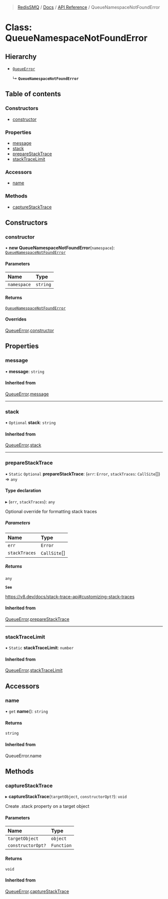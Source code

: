 >[RedisSMQ](../../../README.md) / [Docs](../../README.md) / [API Reference](../README.md) / QueueNamespaceNotFoundError

# Class: QueueNamespaceNotFoundError

## Hierarchy

- [`QueueError`](QueueError.md)

  ↳ **`QueueNamespaceNotFoundError`**

## Table of contents

### Constructors

- [constructor](QueueNamespaceNotFoundError.md#constructor)

### Properties

- [message](QueueNamespaceNotFoundError.md#message)
- [stack](QueueNamespaceNotFoundError.md#stack)
- [prepareStackTrace](QueueNamespaceNotFoundError.md#preparestacktrace)
- [stackTraceLimit](QueueNamespaceNotFoundError.md#stacktracelimit)

### Accessors

- [name](QueueNamespaceNotFoundError.md#name)

### Methods

- [captureStackTrace](QueueNamespaceNotFoundError.md#capturestacktrace)

## Constructors

### constructor

• **new QueueNamespaceNotFoundError**(`namespace`): [`QueueNamespaceNotFoundError`](QueueNamespaceNotFoundError.md)

#### Parameters

| Name | Type |
| :------ | :------ |
| `namespace` | `string` |

#### Returns

[`QueueNamespaceNotFoundError`](QueueNamespaceNotFoundError.md)

#### Overrides

[QueueError](QueueError.md).[constructor](QueueError.md#constructor)

## Properties

### message

• **message**: `string`

#### Inherited from

[QueueError](QueueError.md).[message](QueueError.md#message)

___

### stack

• `Optional` **stack**: `string`

#### Inherited from

[QueueError](QueueError.md).[stack](QueueError.md#stack)

___

### prepareStackTrace

▪ `Static` `Optional` **prepareStackTrace**: (`err`: `Error`, `stackTraces`: `CallSite`[]) => `any`

#### Type declaration

▸ (`err`, `stackTraces`): `any`

Optional override for formatting stack traces

##### Parameters

| Name | Type |
| :------ | :------ |
| `err` | `Error` |
| `stackTraces` | `CallSite`[] |

##### Returns

`any`

**`See`**

https://v8.dev/docs/stack-trace-api#customizing-stack-traces

#### Inherited from

[QueueError](QueueError.md).[prepareStackTrace](QueueError.md#preparestacktrace)

___

### stackTraceLimit

▪ `Static` **stackTraceLimit**: `number`

#### Inherited from

[QueueError](QueueError.md).[stackTraceLimit](QueueError.md#stacktracelimit)

## Accessors

### name

• `get` **name**(): `string`

#### Returns

`string`

#### Inherited from

QueueError.name

## Methods

### captureStackTrace

▸ **captureStackTrace**(`targetObject`, `constructorOpt?`): `void`

Create .stack property on a target object

#### Parameters

| Name | Type |
| :------ | :------ |
| `targetObject` | `object` |
| `constructorOpt?` | `Function` |

#### Returns

`void`

#### Inherited from

[QueueError](QueueError.md).[captureStackTrace](QueueError.md#capturestacktrace)
